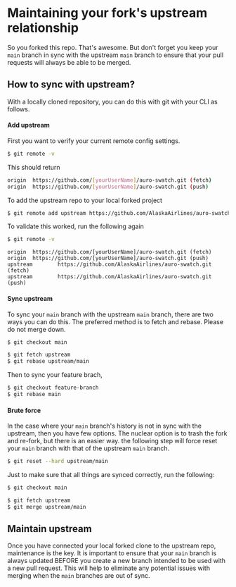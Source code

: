 # Maintaining your fork's upstream relationship

So you forked this repo. That's awesome. But don't forget you keep your `main` branch in sync with the upstream `main` branch to ensure that your pull requests will always be able to be merged.

## How to sync with upstream?

With a locally cloned repository, you can do this with git with your CLI as follows.

#### Add upstream

First you want to verify your current remote config settings.

```bash
$ git remote -v
```

This should return

```bash
origin  https://github.com/[yourUserName]/auro-swatch.git (fetch)
origin  https://github.com/[yourUserName]/auro-swatch.git (push)
```

To add the upstream repo to your local forked project

```bash
$ git remote add upstream https://github.com/AlaskaAirlines/auro-swatch.git
```

To validate this worked, run the following again

```bash
$ git remote -v
```

```
origin  https://github.com/[yourUserName]/auro-swatch.git (fetch)
origin  https://github.com/[yourUserName]/auro-swatch.git (push)
upstream        https://github.com/AlaskaAirlines/auro-swatch.git (fetch)
upstream        https://github.com/AlaskaAirlines/auro-swatch.git (push)
```

#### Sync upstream

To sync your `main` branch with the upstream `main` branch, there are two ways you can do this. The preferred method is to fetch and rebase. Please do not merge down.

```bash
$ git checkout main

$ git fetch upstream
$ git rebase upstream/main
```

Then to sync your feature brach,

```bash
$ git checkout feature-branch
$ git rebase main
```

#### Brute force

In the case where your `main` branch's history is not in sync with the upstream, then you have few options. The nuclear option is to trash the fork and re-fork, but there is an easier way. the following step will force reset your `main` branch with that of the upstream `main` branch.

```bash
$ git reset --hard upstream/main
```

Just to make sure that all things are synced correctly, run the following:

```bash
$ git checkout main

$ git fetch upstream
$ git merge upstream/main
```

## Maintain upstream

Once you have connected your local forked clone to the upstream repo, maintenance is the key. It is important to ensure that your `main` branch is always updated BEFORE you create a new branch intended to be used with a new pull request. This will help to eliminate any potential issues with merging when the `main` branches are out of sync.
